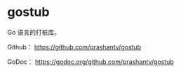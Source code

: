 # gostub

Go 语言的打桩库。

Github： <https://github.com/prashantv/gostub>

GoDoc： <https://godoc.org/github.com/prashantv/gostub>